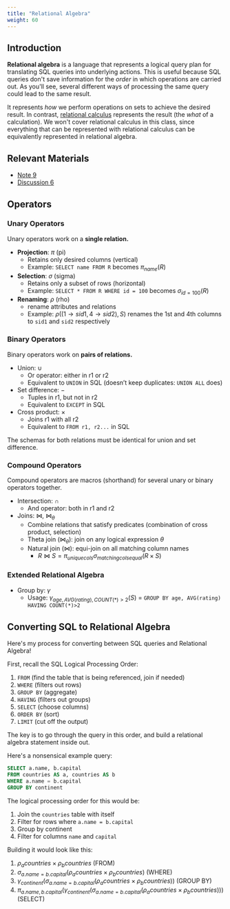 ```yaml
---
title: "Relational Algebra"
weight: 60
---
```


## Introduction

**Relational algebra** is a language that represents a logical query plan for translating SQL queries into underlying actions. This is useful because SQL queries don't save information for the *order* in which operations are carried out. As you'll see, several different ways of processing the same query could lead to the same result.

It represents *how* we perform operations on sets to achieve the desired result. In contrast, [relational calculus](https://en.wikipedia.org/wiki/Relational_calculus) represents the result (the *what* of a calculation). We won't cover relational calculus in this class, since everything that can be represented with relational calculus can be equivalently represented in relational algebra.

## Relevant Materials
 - [Note 9](https://notes.bencuan.me/cs186/coursenotes/n09-RelAlg.pdf)
 - [Discussion 6](https://docs.google.com/presentation/d/1qMc6ihzx2xA0wUhn5Ahgb53MXsT6A6P6igzcftze1y8/edit)

## Operators

### Unary Operators

Unary operators work on a **single relation.** 

- **Projection**: $\pi$ (pi)
    - Retains only desired columns (vertical)
    - Example: `SELECT name FROM R` becomes $\pi_{name}(R)$
- **Selection**: $\sigma$ (sigma)
    - Retains only a subset of rows (horizontal)
    - Example: `SELECT * FROM R WHERE id = 100` becomes $\sigma_{id=100}(R)$
- **Renaming**: $\rho$ (rho)
    - rename attributes and relations
    - Example: $\rho((1 \to sid1, 4 \to sid2), S)$ renames the 1st and 4th columns to `sid1` and `sid2` respectively

### Binary Operators

Binary operators work on **pairs of relations.** 

- Union: $\cup$
    - Or operator: either in r1 or r2
    - Equivalent to `UNION` in SQL (doesn’t keep duplicates: `UNION ALL` does)
- Set difference:  $-$
    - Tuples in r1, but not in r2
    - Equivalent to `EXCEPT` in SQL
- Cross product: $\times$
    - Joins r1 with all r2
    - Equivalent to `FROM r1, r2...` in SQL

The schemas for both relations must be identical for union and set difference.

### Compound Operators

Compound operators are macros (shorthand) for several unary or binary operators together.

- Intersection: $\cap$
    - And operator: both in r1 and r2
- Joins: $\bowtie$, $\Join_\theta$
    - Combine relations that satisfy predicates (combination of cross product, selection)
    - Theta join ($\Join_{\theta}$): join on any logical expression $\theta$
    - Natural join ($\Join$): equi-join on all matching column names
        - $R \Join S = \pi_{unique cols} \sigma_{matching cols equal}(R \times S)$

### Extended Relational Algebra

- Group by: $\gamma$
    - Usage: $\gamma_{age, AVG(rating),COUNT(*)>2}(S)$ = `GROUP BY age, AVG(rating) HAVING COUNT(*)>2`

## Converting SQL to Relational Algebra

Here's my process for converting between SQL queries and Relational Algebra!

First, recall the SQL Logical Processing Order:
1. `FROM` (find the table that is being referenced, join if needed)
2. `WHERE` (filters out rows)
3. `GROUP BY` (aggregate)
4. `HAVING` (filters out groups)
5. `SELECT` (choose columns)
6. `ORDER BY` (sort)
7. `LIMIT` (cut off the output)

The key is to go through the query in this order, and build a relational algebra statement inside out.

Here's a nonsensical example query:
```sql
SELECT a.name, b.capital
FROM countries AS a, countries AS b
WHERE a.name = b.capital
GROUP BY continent
```

The logical processing order for this would be:
1. Join the `countries` table with itself
2. Filter for rows where `a.name = b.capital`
3. Group by continent
4. Filter for columns `name` and `capital`

Building it would look like this:
1. $\rho_a countries \times \rho_b countries$ (FROM)
2. $\sigma_{a.name = b.capital}(\rho_a countries \times \rho_b countries)$ (WHERE)
3. $\gamma_{continent}(\sigma_{a.name = b.capital}(\rho_a countries \times \rho_b countries))$ (GROUP BY)
4. $\pi_{a.name, b.capital}(\gamma_{continent}(\sigma_{a.name = b.capital}(\rho_a countries \times \rho_b countries)))$ (SELECT)



